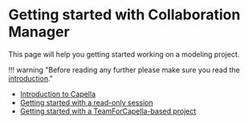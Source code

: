<!--
 ~ SPDX-FileCopyrightText: Copyright DB Netz AG and the capella-collab-manager contributors
 ~ SPDX-License-Identifier: Apache-2.0
 -->

# Getting started with Collaboration Manager

This page will help you getting started working on a modeling project.

!!! warning "Before reading any further please make sure you read the [introduction](introduction.md)."

- [Introduction to Capella](capella-intro.md)
- [Getting started with a read-only session](read-only.md)
- [Getting started with a TeamForCapella-based project](read-write-t4c.md)
